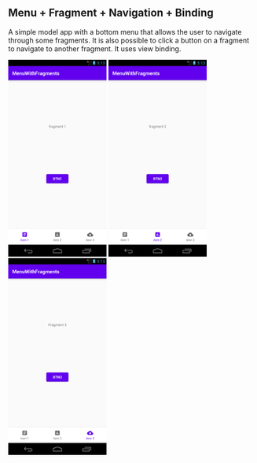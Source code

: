 ## Menu + Fragment + Navigation + Binding

A simple model app with a bottom menu that allows the user to navigate through some fragments.
It is also possible to click a button on a fragment to navigate to another fragment.
It uses view binding.


<img src="images/001.png" width="200">
<img src="images/002.png" width="200">
<img src="images/003.png" width="200">

